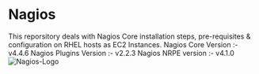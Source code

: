 # Nagios
This reporsitory deals with Nagios Core installation steps, pre-requisites & configuration on RHEL hosts as EC2 Instances.
Nagios Core Version :- v4.4.6 
Nagios Plugins Version :- v2.2.3
Nagios NRPE version :- v4.1.0![Nagios-Logo](https://github.com/piyushnikh/Nagios/assets/91729663/07a81c5d-1e15-4e0b-8804-0da81c7c0640)
